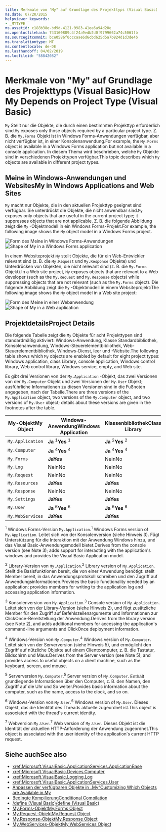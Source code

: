 ```yaml
---
title: Merkmale von "My" auf Grundlage des Projekttyps (Visual Basic)
ms.date: 07/20/2015
helpviewer_keywords:
- _MYTYPE
ms.assetid: c188b38e-bd9d-4121-9983-41ea6a94d28e
ms.openlocfilehash: 743160889c4f24a9edb2d0f9799662a74c5061fb
ms.sourcegitcommit: bce0586f0cccaae6d6cbd625d5a7b824d1d3de4b
ms.translationtype: MT
ms.contentlocale: de-DE
ms.lasthandoff: 04/02/2019
ms.locfileid: "58842082"
---
```

# <a name="how-my-depends-on-project-type-visual-basic"></a><span data-ttu-id="ec719-102">Merkmale von "My" auf Grundlage des Projekttyps (Visual Basic)</span><span class="sxs-lookup"><span data-stu-id="ec719-102">How My Depends on Project Type (Visual Basic)</span></span>
<span data-ttu-id="ec719-103">`My` Stellt nur die Objekte, die durch einen bestimmten Projekttyp erforderlich sind.</span><span class="sxs-lookup"><span data-stu-id="ec719-103">`My` exposes only those objects required by a particular project type.</span></span> <span data-ttu-id="ec719-104">Z. B. die `My.Forms` Objekt ist in Windows Forms-Anwendungen verfügbar, aber nicht verfügbar ist, in einer Konsolenanwendung.</span><span class="sxs-lookup"><span data-stu-id="ec719-104">For example, the `My.Forms` object is available in a Windows Forms application but not available in a console application.</span></span> <span data-ttu-id="ec719-105">In diesem Thema wird beschrieben, welche `My` Objekte sind in verschiedenen Projekttypen verfügbar.</span><span class="sxs-lookup"><span data-stu-id="ec719-105">This topic describes which `My` objects are available in different project types.</span></span>  
  
## <a name="my-in-windows-applications-and-web-sites"></a><span data-ttu-id="ec719-106">Meine in Windows-Anwendungen und Websites</span><span class="sxs-lookup"><span data-stu-id="ec719-106">My in Windows Applications and Web Sites</span></span>  
 <span data-ttu-id="ec719-107">`My` macht nur Objekte, die in den aktuellen Projekttyp geeignet sind verfügbar. Sie unterdrückt die Objekte, die nicht anwendbar sind.</span><span class="sxs-lookup"><span data-stu-id="ec719-107">`My` exposes only objects that are useful in the current project type; it suppresses objects that are not applicable.</span></span> <span data-ttu-id="ec719-108">Z. B. die folgende Abbildung zeigt die `My` -Objektmodell in ein Windows Forms-Projekt.</span><span class="sxs-lookup"><span data-stu-id="ec719-108">For example, the following image shows the `My` object model in a Windows Forms project.</span></span>  
  
 <span data-ttu-id="ec719-109">![Form des Meine in Windows Forms-Anwendungen](../../../visual-basic/developing-apps/development-with-my/media/myinwinform.png "MyInWinForm")</span><span class="sxs-lookup"><span data-stu-id="ec719-109">![Shape of My in a Windows Forms application](../../../visual-basic/developing-apps/development-with-my/media/myinwinform.png "MyInWinForm")</span></span>  
  
 <span data-ttu-id="ec719-110">In einem Websiteprojekt `My` stellt Objekte, die für ein Web-Entwickler relevant sind (z. B. die `My.Request` und `My.Response` Objekte) und Unterdrücken von Objekten, die nicht relevant sind (z. B. die `My.Forms` Objekt).</span><span class="sxs-lookup"><span data-stu-id="ec719-110">In a Web site project, `My` exposes objects that are relevant to a Web developer (such as the `My.Request` and `My.Response` objects) while suppressing objects that are not relevant (such as the `My.Forms` object).</span></span> <span data-ttu-id="ec719-111">Die folgende Abbildung zeigt die `My` -Objektmodell in einem Websiteprojekt:</span><span class="sxs-lookup"><span data-stu-id="ec719-111">The following image shows the `My` object model in a Web site project:</span></span>  
  
 <span data-ttu-id="ec719-112">![Form des Meine in einer Webanwendung](../../../visual-basic/developing-apps/development-with-my/media/myinweb.png "MyInWeb")</span><span class="sxs-lookup"><span data-stu-id="ec719-112">![Shape of My in a Web application](../../../visual-basic/developing-apps/development-with-my/media/myinweb.png "MyInWeb")</span></span>  
  
## <a name="project-details"></a><span data-ttu-id="ec719-113">Projektdetails</span><span class="sxs-lookup"><span data-stu-id="ec719-113">Project Details</span></span>  
 <span data-ttu-id="ec719-114">Die folgende Tabelle zeigt die `My` Objekte für acht Projekttypen sind standardmäßig aktiviert: Windows-Anwendung, Klasse Standardbibliothek, Konsolenanwendung, Windows-Steuerelementbibliothek, Web-Steuerelementbibliothek, Windows-Dienst, leer und -Website.</span><span class="sxs-lookup"><span data-stu-id="ec719-114">The following table shows which `My` objects are enabled by default for eight project types: Windows application, class Library, console application, Windows control library, Web control library, Windows service, empty, and Web site.</span></span>  
  
 <span data-ttu-id="ec719-115">Es gibt drei Versionen von der `My.Application` -Objekt, das zwei Versionen von der `My.Computer` Objekt und zwei Versionen der `My.User` Objekt; ausführliche Informationen zu diesen Versionen sind in die Fußnoten angegeben, nach der Tabelle.</span><span class="sxs-lookup"><span data-stu-id="ec719-115">There are three versions of the `My.Application` object, two versions of the `My.Computer` object, and two versions of `My.User` object; details about these versions are given in the footnotes after the table.</span></span>  
  
|<span data-ttu-id="ec719-116">My-Objekt</span><span class="sxs-lookup"><span data-stu-id="ec719-116">My Object</span></span>|<span data-ttu-id="ec719-117">Windows-Anwendung</span><span class="sxs-lookup"><span data-stu-id="ec719-117">Windows Application</span></span>|<span data-ttu-id="ec719-118">Klassenbibliothek</span><span class="sxs-lookup"><span data-stu-id="ec719-118">Class Library</span></span>|<span data-ttu-id="ec719-119">Konsolenanwendung</span><span class="sxs-lookup"><span data-stu-id="ec719-119">Console Application</span></span>|<span data-ttu-id="ec719-120">Windows-Steuerelementbibliothek</span><span class="sxs-lookup"><span data-stu-id="ec719-120">Windows Control Library</span></span>|<span data-ttu-id="ec719-121">Websteuerelementbibliothek</span><span class="sxs-lookup"><span data-stu-id="ec719-121">Web Control Library</span></span>|<span data-ttu-id="ec719-122">Windows-Dienst</span><span class="sxs-lookup"><span data-stu-id="ec719-122">Windows Service</span></span>|<span data-ttu-id="ec719-123">Empty</span><span class="sxs-lookup"><span data-stu-id="ec719-123">Empty</span></span>|<span data-ttu-id="ec719-124">Website</span><span class="sxs-lookup"><span data-stu-id="ec719-124">Web Site</span></span>|  
|---|---|---|---|---|---|---|---|---|  
|`My.Application`|<span data-ttu-id="ec719-125">**Ja** <sup>1</sup></span><span class="sxs-lookup"><span data-stu-id="ec719-125">**Yes** <sup>1</sup></span></span>|<span data-ttu-id="ec719-126">**Ja** <sup>2</sup></span><span class="sxs-lookup"><span data-stu-id="ec719-126">**Yes** <sup>2</sup></span></span>|<span data-ttu-id="ec719-127">**Ja** <sup>3</sup></span><span class="sxs-lookup"><span data-stu-id="ec719-127">**Yes** <sup>3</sup></span></span>|<span data-ttu-id="ec719-128">**Ja** <sup>2</sup></span><span class="sxs-lookup"><span data-stu-id="ec719-128">**Yes** <sup>2</sup></span></span>|<span data-ttu-id="ec719-129">Nein</span><span class="sxs-lookup"><span data-stu-id="ec719-129">No</span></span>|<span data-ttu-id="ec719-130">**Ja** <sup>3</sup></span><span class="sxs-lookup"><span data-stu-id="ec719-130">**Yes** <sup>3</sup></span></span>|<span data-ttu-id="ec719-131">Nein</span><span class="sxs-lookup"><span data-stu-id="ec719-131">No</span></span>|<span data-ttu-id="ec719-132">Nein</span><span class="sxs-lookup"><span data-stu-id="ec719-132">No</span></span>|  
|`My.Computer`|<span data-ttu-id="ec719-133">**Ja** <sup>4</sup></span><span class="sxs-lookup"><span data-stu-id="ec719-133">**Yes** <sup>4</sup></span></span>|<span data-ttu-id="ec719-134">**Ja** <sup>4</sup></span><span class="sxs-lookup"><span data-stu-id="ec719-134">**Yes** <sup>4</sup></span></span>|<span data-ttu-id="ec719-135">**Ja** <sup>4</sup></span><span class="sxs-lookup"><span data-stu-id="ec719-135">**Yes** <sup>4</sup></span></span>|<span data-ttu-id="ec719-136">**Ja** <sup>4</sup></span><span class="sxs-lookup"><span data-stu-id="ec719-136">**Yes** <sup>4</sup></span></span>|<span data-ttu-id="ec719-137">**Ja** <sup>5</sup></span><span class="sxs-lookup"><span data-stu-id="ec719-137">**Yes** <sup>5</sup></span></span>|<span data-ttu-id="ec719-138">**Ja** <sup>4</sup></span><span class="sxs-lookup"><span data-stu-id="ec719-138">**Yes** <sup>4</sup></span></span>|<span data-ttu-id="ec719-139">Nein</span><span class="sxs-lookup"><span data-stu-id="ec719-139">No</span></span>|<span data-ttu-id="ec719-140">**Ja** <sup>5</sup></span><span class="sxs-lookup"><span data-stu-id="ec719-140">**Yes** <sup>5</sup></span></span>|  
|`My.Forms`|<span data-ttu-id="ec719-141">**Ja**</span><span class="sxs-lookup"><span data-stu-id="ec719-141">**Yes**</span></span>|<span data-ttu-id="ec719-142">Nein</span><span class="sxs-lookup"><span data-stu-id="ec719-142">No</span></span>|<span data-ttu-id="ec719-143">Nein</span><span class="sxs-lookup"><span data-stu-id="ec719-143">No</span></span>|<span data-ttu-id="ec719-144">**Ja**</span><span class="sxs-lookup"><span data-stu-id="ec719-144">**Yes**</span></span>|<span data-ttu-id="ec719-145">Nein</span><span class="sxs-lookup"><span data-stu-id="ec719-145">No</span></span>|<span data-ttu-id="ec719-146">Nein</span><span class="sxs-lookup"><span data-stu-id="ec719-146">No</span></span>|<span data-ttu-id="ec719-147">Nein</span><span class="sxs-lookup"><span data-stu-id="ec719-147">No</span></span>|<span data-ttu-id="ec719-148">Nein</span><span class="sxs-lookup"><span data-stu-id="ec719-148">No</span></span>|  
|`My.Log`|<span data-ttu-id="ec719-149">Nein</span><span class="sxs-lookup"><span data-stu-id="ec719-149">No</span></span>|<span data-ttu-id="ec719-150">Nein</span><span class="sxs-lookup"><span data-stu-id="ec719-150">No</span></span>|<span data-ttu-id="ec719-151">Nein</span><span class="sxs-lookup"><span data-stu-id="ec719-151">No</span></span>|<span data-ttu-id="ec719-152">Nein</span><span class="sxs-lookup"><span data-stu-id="ec719-152">No</span></span>|<span data-ttu-id="ec719-153">Nein</span><span class="sxs-lookup"><span data-stu-id="ec719-153">No</span></span>|<span data-ttu-id="ec719-154">Nein</span><span class="sxs-lookup"><span data-stu-id="ec719-154">No</span></span>|<span data-ttu-id="ec719-155">Nein</span><span class="sxs-lookup"><span data-stu-id="ec719-155">No</span></span>|<span data-ttu-id="ec719-156">**Ja**</span><span class="sxs-lookup"><span data-stu-id="ec719-156">**Yes**</span></span>|  
|`My.Request`|<span data-ttu-id="ec719-157">Nein</span><span class="sxs-lookup"><span data-stu-id="ec719-157">No</span></span>|<span data-ttu-id="ec719-158">Nein</span><span class="sxs-lookup"><span data-stu-id="ec719-158">No</span></span>|<span data-ttu-id="ec719-159">Nein</span><span class="sxs-lookup"><span data-stu-id="ec719-159">No</span></span>|<span data-ttu-id="ec719-160">Nein</span><span class="sxs-lookup"><span data-stu-id="ec719-160">No</span></span>|<span data-ttu-id="ec719-161">Nein</span><span class="sxs-lookup"><span data-stu-id="ec719-161">No</span></span>|<span data-ttu-id="ec719-162">Nein</span><span class="sxs-lookup"><span data-stu-id="ec719-162">No</span></span>|<span data-ttu-id="ec719-163">Nein</span><span class="sxs-lookup"><span data-stu-id="ec719-163">No</span></span>|<span data-ttu-id="ec719-164">**Ja**</span><span class="sxs-lookup"><span data-stu-id="ec719-164">**Yes**</span></span>|  
|`My.Resources`|<span data-ttu-id="ec719-165">**Ja**</span><span class="sxs-lookup"><span data-stu-id="ec719-165">**Yes**</span></span>|<span data-ttu-id="ec719-166">**Ja**</span><span class="sxs-lookup"><span data-stu-id="ec719-166">**Yes**</span></span>|<span data-ttu-id="ec719-167">**Ja**</span><span class="sxs-lookup"><span data-stu-id="ec719-167">**Yes**</span></span>|<span data-ttu-id="ec719-168">**Ja**</span><span class="sxs-lookup"><span data-stu-id="ec719-168">**Yes**</span></span>|<span data-ttu-id="ec719-169">**Ja**</span><span class="sxs-lookup"><span data-stu-id="ec719-169">**Yes**</span></span>|<span data-ttu-id="ec719-170">**Ja**</span><span class="sxs-lookup"><span data-stu-id="ec719-170">**Yes**</span></span>|<span data-ttu-id="ec719-171">Nein</span><span class="sxs-lookup"><span data-stu-id="ec719-171">No</span></span>|<span data-ttu-id="ec719-172">Nein</span><span class="sxs-lookup"><span data-stu-id="ec719-172">No</span></span>|  
|`My.Response`|<span data-ttu-id="ec719-173">Nein</span><span class="sxs-lookup"><span data-stu-id="ec719-173">No</span></span>|<span data-ttu-id="ec719-174">Nein</span><span class="sxs-lookup"><span data-stu-id="ec719-174">No</span></span>|<span data-ttu-id="ec719-175">Nein</span><span class="sxs-lookup"><span data-stu-id="ec719-175">No</span></span>|<span data-ttu-id="ec719-176">Nein</span><span class="sxs-lookup"><span data-stu-id="ec719-176">No</span></span>|<span data-ttu-id="ec719-177">Nein</span><span class="sxs-lookup"><span data-stu-id="ec719-177">No</span></span>|<span data-ttu-id="ec719-178">Nein</span><span class="sxs-lookup"><span data-stu-id="ec719-178">No</span></span>|<span data-ttu-id="ec719-179">Nein</span><span class="sxs-lookup"><span data-stu-id="ec719-179">No</span></span>|<span data-ttu-id="ec719-180">**Ja**</span><span class="sxs-lookup"><span data-stu-id="ec719-180">**Yes**</span></span>|  
|`My.Settings`|<span data-ttu-id="ec719-181">**Ja**</span><span class="sxs-lookup"><span data-stu-id="ec719-181">**Yes**</span></span>|<span data-ttu-id="ec719-182">**Ja**</span><span class="sxs-lookup"><span data-stu-id="ec719-182">**Yes**</span></span>|<span data-ttu-id="ec719-183">**Ja**</span><span class="sxs-lookup"><span data-stu-id="ec719-183">**Yes**</span></span>|<span data-ttu-id="ec719-184">**Ja**</span><span class="sxs-lookup"><span data-stu-id="ec719-184">**Yes**</span></span>|<span data-ttu-id="ec719-185">**Ja**</span><span class="sxs-lookup"><span data-stu-id="ec719-185">**Yes**</span></span>|<span data-ttu-id="ec719-186">**Ja**</span><span class="sxs-lookup"><span data-stu-id="ec719-186">**Yes**</span></span>|<span data-ttu-id="ec719-187">Nein</span><span class="sxs-lookup"><span data-stu-id="ec719-187">No</span></span>|<span data-ttu-id="ec719-188">Nein</span><span class="sxs-lookup"><span data-stu-id="ec719-188">No</span></span>|  
|`My.User`|<span data-ttu-id="ec719-189">**Ja** <sup>6</sup></span><span class="sxs-lookup"><span data-stu-id="ec719-189">**Yes** <sup>6</sup></span></span>|<span data-ttu-id="ec719-190">**Ja** <sup>6</sup></span><span class="sxs-lookup"><span data-stu-id="ec719-190">**Yes** <sup>6</sup></span></span>|<span data-ttu-id="ec719-191">**Ja** <sup>6</sup></span><span class="sxs-lookup"><span data-stu-id="ec719-191">**Yes** <sup>6</sup></span></span>|<span data-ttu-id="ec719-192">**Ja** <sup>6</sup></span><span class="sxs-lookup"><span data-stu-id="ec719-192">**Yes** <sup>6</sup></span></span>|<span data-ttu-id="ec719-193">**Ja** <sup>7</sup></span><span class="sxs-lookup"><span data-stu-id="ec719-193">**Yes** <sup>7</sup></span></span>|<span data-ttu-id="ec719-194">**Ja** <sup>6</sup></span><span class="sxs-lookup"><span data-stu-id="ec719-194">**Yes** <sup>6</sup></span></span>|<span data-ttu-id="ec719-195">Nein</span><span class="sxs-lookup"><span data-stu-id="ec719-195">No</span></span>|<span data-ttu-id="ec719-196">**Ja** <sup>7</sup></span><span class="sxs-lookup"><span data-stu-id="ec719-196">**Yes** <sup>7</sup></span></span>|  
|`My.WebServices`|<span data-ttu-id="ec719-197">**Ja**</span><span class="sxs-lookup"><span data-stu-id="ec719-197">**Yes**</span></span>|<span data-ttu-id="ec719-198">**Ja**</span><span class="sxs-lookup"><span data-stu-id="ec719-198">**Yes**</span></span>|<span data-ttu-id="ec719-199">**Ja**</span><span class="sxs-lookup"><span data-stu-id="ec719-199">**Yes**</span></span>|<span data-ttu-id="ec719-200">**Ja**</span><span class="sxs-lookup"><span data-stu-id="ec719-200">**Yes**</span></span>|<span data-ttu-id="ec719-201">**Ja**</span><span class="sxs-lookup"><span data-stu-id="ec719-201">**Yes**</span></span>|<span data-ttu-id="ec719-202">**Ja**</span><span class="sxs-lookup"><span data-stu-id="ec719-202">**Yes**</span></span>|<span data-ttu-id="ec719-203">Nein</span><span class="sxs-lookup"><span data-stu-id="ec719-203">No</span></span>|<span data-ttu-id="ec719-204">Nein</span><span class="sxs-lookup"><span data-stu-id="ec719-204">No</span></span>|  
  
 <span data-ttu-id="ec719-205"><sup>1</sup> Windows Forms-Version `My.Application`.</span><span class="sxs-lookup"><span data-stu-id="ec719-205"><sup>1</sup> Windows Forms version of `My.Application`.</span></span> <span data-ttu-id="ec719-206">Leitet sich von der Konsolenversion (siehe Hinweis 3). Fügt Unterstützung für die Interaktion mit der Anwendung Windows hinzu, und das Visual Basic-Anwendungsmodell bietet.</span><span class="sxs-lookup"><span data-stu-id="ec719-206">Derives from the console version (see Note 3); adds support for interacting with the application's windows and provides the Visual Basic Application model.</span></span>  
  
 <span data-ttu-id="ec719-207"><sup>2</sup> Library-Version von `My.Application`.</span><span class="sxs-lookup"><span data-stu-id="ec719-207"><sup>2</sup> Library version of `My.Application`.</span></span> <span data-ttu-id="ec719-208">Stellt die Basisfunktionen bereit, die von einer Anwendung benötigt: stellt Member bereit, in das Anwendungsprotokoll schreiben und den Zugriff auf Anwendungsinformationen.</span><span class="sxs-lookup"><span data-stu-id="ec719-208">Provides the basic functionality needed by an application: provides members for writing to the application log and accessing application information.</span></span>  
  
 <span data-ttu-id="ec719-209"><sup>3</sup> Konsolenversion von `My.Application`.</span><span class="sxs-lookup"><span data-stu-id="ec719-209"><sup>3</sup> Console version of `My.Application`.</span></span> <span data-ttu-id="ec719-210">Leitet sich von der Library-Version (siehe Hinweis 2), und fügt zusätzliche Member für den Zugriff auf Befehlszeilenargumente und Informationen zur ClickOnce-Bereitstellung der Anwendung.</span><span class="sxs-lookup"><span data-stu-id="ec719-210">Derives from the library version (see Note 2), and adds additional members for accessing the application's command-line arguments and ClickOnce deployment information.</span></span>  
  
 <span data-ttu-id="ec719-211"><sup>4</sup> Windows-Version von `My.Computer`.</span><span class="sxs-lookup"><span data-stu-id="ec719-211"><sup>4</sup> Windows version of `My.Computer`.</span></span> <span data-ttu-id="ec719-212">Leitet sich von der Serverversion (siehe Hinweis 5), und ermöglicht den Zugriff auf nützliche Objekte auf einem Clientcomputer, z. B. die Tastatur, Bildschirm und Maus.</span><span class="sxs-lookup"><span data-stu-id="ec719-212">Derives from the Server version (see Note 5), and provides access to useful objects on a client machine, such as the keyboard, screen, and mouse.</span></span>  
  
 <span data-ttu-id="ec719-213"><sup>5</sup> Serverversion `My.Computer`.</span><span class="sxs-lookup"><span data-stu-id="ec719-213"><sup>5</sup> Server version of `My.Computer`.</span></span> <span data-ttu-id="ec719-214">Enthält grundlegende Informationen über den Computer, z. B. den Namen, den Zugriff auf die Uhr und So weiter.</span><span class="sxs-lookup"><span data-stu-id="ec719-214">Provides basic information about the computer, such as the name, access to the clock, and so on.</span></span>  
  
 <span data-ttu-id="ec719-215"><sup>6</sup> Windows-Version von `My.User`.</span><span class="sxs-lookup"><span data-stu-id="ec719-215"><sup>6</sup> Windows version of `My.User`.</span></span> <span data-ttu-id="ec719-216">Dieses Objekt, das die Identität des Threads aktuelle zugeordnet ist.</span><span class="sxs-lookup"><span data-stu-id="ec719-216">This object is associated with the thread's current identity.</span></span>  
  
 <span data-ttu-id="ec719-217"><sup>7</sup> Webversion `My.User`.</span><span class="sxs-lookup"><span data-stu-id="ec719-217"><sup>7</sup> Web version of `My.User`.</span></span> <span data-ttu-id="ec719-218">Dieses Objekt ist die Identität der aktuellen HTTP-Anforderung der Anwendung zugeordnet.</span><span class="sxs-lookup"><span data-stu-id="ec719-218">This object is associated with the user identity of the application's current HTTP request.</span></span>  
  
## <a name="see-also"></a><span data-ttu-id="ec719-219">Siehe auch</span><span class="sxs-lookup"><span data-stu-id="ec719-219">See also</span></span>

- <xref:Microsoft.VisualBasic.ApplicationServices.ApplicationBase>
- <xref:Microsoft.VisualBasic.Devices.Computer>
- <xref:Microsoft.VisualBasic.Logging.Log>
- <xref:Microsoft.VisualBasic.ApplicationServices.User>
- [<span data-ttu-id="ec719-220">Anpassen der verfügbaren Objekte in „My“</span><span class="sxs-lookup"><span data-stu-id="ec719-220">Customizing Which Objects are Available in My</span></span>](../../../visual-basic/developing-apps/customizing-extending-my/customizing-which-objects-are-available-in-my.md)
- [<span data-ttu-id="ec719-221">Bedingte Kompilierung</span><span class="sxs-lookup"><span data-stu-id="ec719-221">Conditional Compilation</span></span>](../../../visual-basic/programming-guide/program-structure/conditional-compilation.md)
- [<span data-ttu-id="ec719-222">/define (Visual Basic)</span><span class="sxs-lookup"><span data-stu-id="ec719-222">/define (Visual Basic)</span></span>](../../../visual-basic/reference/command-line-compiler/define.md)
- [<span data-ttu-id="ec719-223">My.Forms-Objekt</span><span class="sxs-lookup"><span data-stu-id="ec719-223">My.Forms Object</span></span>](../../../visual-basic/language-reference/objects/my-forms-object.md)
- [<span data-ttu-id="ec719-224">My.Request-Objekt</span><span class="sxs-lookup"><span data-stu-id="ec719-224">My.Request Object</span></span>](../../../visual-basic/language-reference/objects/my-request-object.md)
- [<span data-ttu-id="ec719-225">My.Response-Objekt</span><span class="sxs-lookup"><span data-stu-id="ec719-225">My.Response Object</span></span>](../../../visual-basic/language-reference/objects/my-response-object.md)
- [<span data-ttu-id="ec719-226">My.WebServices-Objekt</span><span class="sxs-lookup"><span data-stu-id="ec719-226">My.WebServices Object</span></span>](../../../visual-basic/language-reference/objects/my-webservices-object.md)
